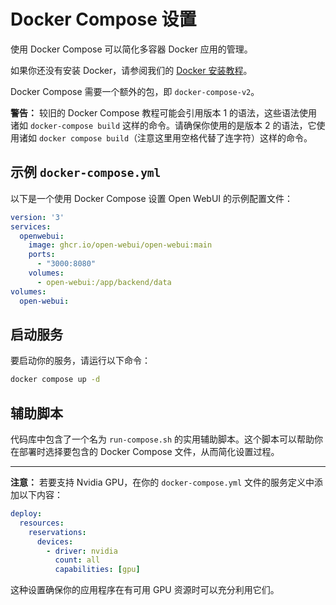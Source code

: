 # Docker Compose 设置

使用 Docker Compose 可以简化多容器 Docker 应用的管理。

如果你还没有安装 Docker，请参阅我们的 [Docker 安装教程](docs/tutorials/docker-install.md)。

Docker Compose 需要一个额外的包，即 `docker-compose-v2`。

**警告：** 较旧的 Docker Compose 教程可能会引用版本 1 的语法，这些语法使用诸如 `docker-compose build` 这样的命令。请确保你使用的是版本 2 的语法，它使用诸如 `docker compose build`（注意这里用空格代替了连字符）这样的命令。

## 示例 `docker-compose.yml`

以下是一个使用 Docker Compose 设置 Open WebUI 的示例配置文件：

```yaml
version: '3'
services:
  openwebui:
    image: ghcr.io/open-webui/open-webui:main
    ports:
      - "3000:8080"
    volumes:
      - open-webui:/app/backend/data
volumes:
  open-webui:
```

## 启动服务

要启动你的服务，请运行以下命令：

```bash
docker compose up -d
```

## 辅助脚本

代码库中包含了一个名为 `run-compose.sh` 的实用辅助脚本。这个脚本可以帮助你在部署时选择要包含的 Docker Compose 文件，从而简化设置过程。

---

**注意：** 若要支持 Nvidia GPU，在你的 `docker-compose.yml` 文件的服务定义中添加以下内容：

```yaml
deploy:
  resources:
    reservations:
      devices:
        - driver: nvidia
          count: all
          capabilities: [gpu]
```

这种设置确保你的应用程序在有可用 GPU 资源时可以充分利用它们。